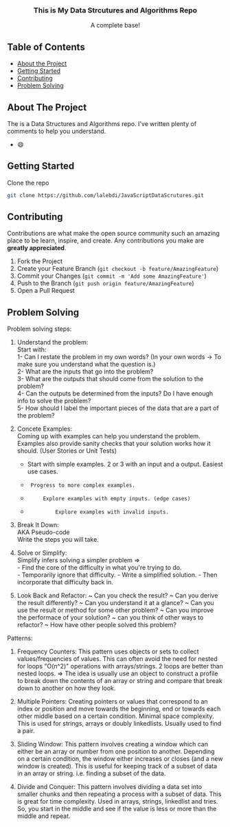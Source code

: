 
<p align="center">
  
    
 

  <h3 align="center">This is My Data Strcutures and Algorithms Repo</h3>

  <p align="center">
    A complete base!
    <br />
    
  </p>
</p>



<!-- TABLE OF CONTENTS -->
## Table of Contents

* [About the Project](#about-the-project)
* [Getting Started](#getting-started)
* [Contributing](#contributing)
* [Problem Solving](#problem-solving)


<!-- ABOUT THE PROJECT -->
## About The Project
The is a Data Structures and Algorithms repo. I've written plenty of comments to help you understand.



*  :smile:



<!-- GETTING STARTED -->
## Getting Started



Clone the repo
```sh
git clone https://github.com/lalebdi/JavaScriptDataScrutures.git
```

<!-- CONTRIBUTING -->
## Contributing

Contributions are what make the open source community such an amazing place to be learn, inspire, and create. Any contributions you make are **greatly appreciated**.

1. Fork the Project
2. Create your Feature Branch (`git checkout -b feature/AmazingFeature`)
3. Commit your Changes (`git commit -m 'Add some AmazingFeature'`)
4. Push to the Branch (`git push origin feature/AmazingFeature`)
5. Open a Pull Request


<!-- Problem Solving -->
## Problem Solving

Problem solving steps:<br>

1. Understand the problem:<br>
    Start with:<br>
        1- Can I restate the problem in my own words? (In your own words -> To make sure you understand what the question is.)<br>
            2- What are the inputs that go into the problem? <br>
                3- What are the outputs that should come from the solution to the problem?<br>
                    4- Can the outputs be determined from the inputs? Do I have enough info to solve the problem? <br>
                        5- How should I label the important pieces of the data that are a part of the problem?<br>

2. Concete Examples:<br>
  Coming up with examples can help you understand the problem. Examples also provide sanity checks that your solution works how it should. (User Stories or Unit Tests)
      *   Start with simple examples. 2 or 3 with an input and a output. Easiest use cases. 
      *      Progress to more complex examples.
      *          Explore examples with empty inputs. (edge cases)
      *              Explore examples with invalid inputs. 
  
3. Break It Down:<br>
     AKA Pseudo-code<br>
         Write the steps you will take.<br>

4. Solve or Simplify:<br>
    Simplify infers solving a simpler problem =><br>
        - Find the core of the difficulty in what you're trying to do.<br>
        -      Temporarily ignore that difficulty.
        -           Write a simplified solution.
        -               Then incorporate that difficulty back in.
5. Look Back and Refactor:
    ~ Can you check the result?
        ~ Can you derive the result differently?
            ~ Can you understand it at a glance?
                ~ Can you use the result or method for some other problem?
                    ~ Can you improve the performace of your solution?
                        ~ can you think of other ways to refactor?
                            ~ How have other people solved this problem?

Patterns:<br>
1. Frequency Counters:
    This pattern uses objects or sets to collect values/frequencies of values. This can often avoid the need for nested for loops "O(n^2)" operations with arrays/strings. 2 loops are better than nested loops. 
        => The idea is usually use an object to construct a profile to break down the contents of an array or string and compare that break down to another on how they look. 

2. Multiple Pointers:
    Creating pointers or values that correspond to an index or position and move towards the beginning, end or  towards each other middle based on a certain condition. Minimal space complexity. 
    This is used for strings, arrays or doubly linkedlists.
    Usually used to find a pair. 

3. Sliding Window:
    This pattern involves creating a window which can either be an array or number from one position to another. Depending on a certain condition, the window either increases or closes (and a new window is created). This is useful for keeping track of a subset of data in an array or string.
    i.e. finding a subset of the data.

4. Divide and Conquer:
    This pattern involves dividing a data set into smaller chunks and then repeating a process with a subset of data. This is great for time complexity. Used in arrays, strings, linkedlist and tries.
    So, you start in the middle and see if the value is less or more than the middle and repeat.
